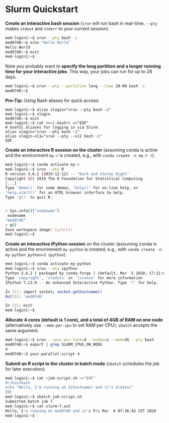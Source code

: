 # Slurm Quickstart

**Create an interactive bash session** (`srun` will run bash in real-time, `--pty` makes `stdout` and `stderr` to your current session).

```bash
med-login1:~$ srun --pty bash -i
med0740:~$ echo "Hello World"
Hello World
med0740:~$ exit
med-login1:~$
```

Note you probably want to **specify the long partition and a longer running time for your interactive jobs**.
This way, your jobs can run for up to 28 days.

```bash
med-login1:~$ srun --pty --partition long --time 28-00 bash -i
med0740:~$
```

**Pro-Tip:** Using Bash aliases for quick access.

```
med-login1:~$ alias slogin="srun --pty bash -i"
med-login1:~$ slogin
med0740:~$ exit
med-login1:~$ cat >>~/.bashrc <<"EOF"
# Useful aliases for logging in via Slurm
alias slogin="srun --pty bash -i"
alias slogin-x11="srun --pty --x11 bash -i"
EOF
```

**Create an interactive R session on the cluster** (assuming conda is active and the environment `my-r` is created, e.g., with `conda create -n my-r r`).

```bash
med-login1:~$ conda activate my-r
med-login1:~$ srun --pty R
R version 3.6.2 (2019-12-12) -- "Dark and Stormy Night"
Copyright (C) 2019 The R Foundation for Statistical Computing
[...]
Type 'demo()' for some demos, 'help()' for on-line help, or
'help.start()' for an HTML browser interface to help.
Type 'q()' to quit R.


> Sys.info()["nodename"]
 nodename
"med0740"
> q()
Save workspace image? [y/n/c]:
med-login1:~$
```

**Create an interactive iPython session** on the cluster (assuming conda is active and the environment `my-python` is created, e.g., with `conda create -n my-python python=3 ipython`).

```bash
med-login1:~$ conda activate my-python
med-login1:~$ srun --pty ipython
Python 3.8.2 | packaged by conda-forge | (default, Mar  5 2020, 17:11:00)
Type 'copyright', 'credits' or 'license' for more information
IPython 7.13.0 -- An enhanced Interactive Python. Type '?' for help.

In [1]: import socket; socket.gethostname()
Out[1]: 'med0740'

In [2]: exit
med-login1:~$
```

**Allocate 4 cores (default is 1 core), and a total of 4GB of RAM on one node** (alternatively use `--mem-per-cpu` to set RAM per CPU); `sbatch` accepts the same argument.

```bash
med-login1:~$ srun --cpus-per-task=4 --nodes=1 --mem=4G --pty bash
med0740:~$ export | grep SLURM_CPUS_ON_NODE
4
med0740:~$ your-parallel-script 4
```

**Submit an R script to the cluster in batch mode** (`sbatch` schedules the job for later execution).

```bash
med-login1:~$ cat >job-script.sh <<"EOF"
#!/bin/bash
echo "Hello, I'm running on $(hostname) and it's $(date)"
EOF
med-login1:~$ sbatch job-script.sh
Submitted batch job 7
med-login1:~$ cat slurm-7.out
Hello, I'm running on med0740 and it's Fri Mar  6 07:36:42 CET 2020
med-login1:~$
```
